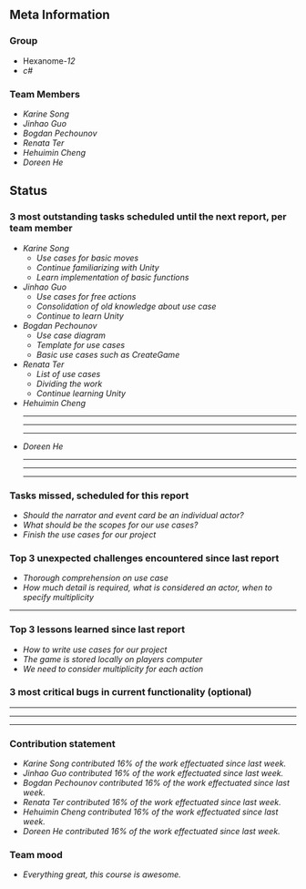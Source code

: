 ## Meta Information

### Group

 * Hexanome-*12*
 * *c#*

### Team Members

 * *Karine Song*
 * *Jinhao Guo*
 * *Bogdan Pechounov*
 * *Renata Ter*
 * *Hehuimin Cheng*
 * *Doreen He*

## Status

### 3 most outstanding tasks scheduled until the next report, per team member

 * *Karine Song*
   * *Use cases for basic moves*
   * *Continue familiarizing with Unity*
   * *Learn implementation of basic functions*
 * *Jinhao Guo*
   * *Use cases for free actions*
   * *Consolidation of old knowledge about use case*
   * *Continue to learn Unity*
 * *Bogdan Pechounov*
   * *Use case diagram*
   * *Template for use cases*
   * *Basic use cases such as CreateGame*
 * *Renata Ter*
   * *List of use cases*
   * *Dividing the work*
   * *Continue learning Unity*
 * *Hehuimin Cheng*
   * **
   * **
   * **
 * *Doreen He*
   * **
   * **
   * **

### Tasks missed, scheduled for this report

 * *Should the narrator and event card be an individual actor?*
 * *What should be the scopes for our use cases?*
 * *Finish the use cases for our project*

### Top 3 unexpected challenges encountered since last report

  * *Thorough comprehension on use case*
  * *How much detail is required, what is considered an actor, when to specify multiplicity*
  * **

### Top 3 lessons learned since last report

 * *How to write use cases for our project*
 * *The game is stored locally on players computer*
 * *We need to consider multiplicity for each action*

### 3 most critical bugs in current functionality (optional)

 * **
 * **
 * **

### Contribution statement

 * *Karine Song contributed 16% of the work effectuated since last week.*
 * *Jinhao Guo contributed 16% of the work effectuated since last week.*
 * *Bogdan Pechounov contributed 16% of the work effectuated since last week.*
 * *Renata Ter contributed 16% of the work effectuated since last week.*
 * *Hehuimin Cheng contributed 16% of the work effectuated since last week.*
 * *Doreen He contributed 16% of the work effectuated since last week.*

### Team mood

 * *Everything great, this course is awesome.*
